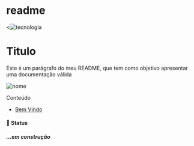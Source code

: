 # readme

<![tecnologia](./img/technology.avif)

<!-- <p align="center" width="100%">
    <img width="60%" src="./img/technology.avif">
</p> --> 

# Titulo 
<!-- ## Titulo
### Titulo
#### Titulo
##### Titulo

<h1>Titulo</h1>
<h2>Titulo</h2>
<h3>Titulo</h3>
<h4>Titulo</h4>
<h5>Titulo</h5> --> 

<!-- Este é um parágrafo do meu README, que tem como objetivo apresentar uma documentação válida  -->

<p align="left"> Este é um parágrafo do meu README, que tem como objetivo apresentar uma documentação válida </p> 

![nome](https://img.shields.io/badge/Sonarqube-5190cf?style=for-the-badge&logo=sonarqube&logoColor=white)

Conteúdo
<ul>
    <li>
        <a href="#">Bem Vindo</a>
    </li>
</ul>

#### :rocket: Status ####
<h5>...em construção</h5>